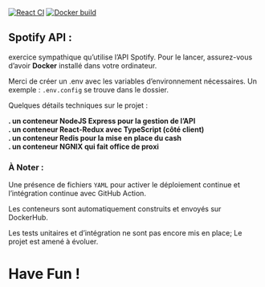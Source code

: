 [![React CI](https://github.com/DocteurSEO/docker-node-spotify/workflows/React%20CI/badge.svg)](https://github.com/DocteurSEO/docker-node-spotify/actions?query=React%3ACI+branch%3Adev)
[![Docker build](https://github.com/DocteurSEO/docker-node-spotify/workflows/Docker%20Builds/badge.svg)](https://github.com/DocteurSEO/docker-node-spotify/actions?query=Docker%3ABuilds%3A&%3Apush+branch%3Amaster)

## Spotify API :

exercice sympathique qu’utilise l’API Spotify. Pour le lancer, assurez-vous d’avoir **Docker** installé dans votre ordinateur.

Merci de créer un .env avec les variables d’environnement nécessaires.
Un exemple : `.env.config` se trouve dans le dossier.

Quelques détails techniques sur le projet :

**. un conteneur NodeJS Express pour la gestion de l’API**  
**. un conteneur React-Redux avec TypeScript (côté client)**  
**. un conteneur Redis pour la mise en place du cash**  
**. un conteneur NGNIX qui fait office de proxi**

### À Noter :

Une présence de fichiers `YAML` pour activer le déploiement continue et l’intégration continue avec GitHub Action.

Les conteneurs sont automatiquement construits et envoyés sur DockerHub.

Les tests unitaires et d’intégration ne sont pas encore mis en place; Le projet est amené à évoluer.

# Have Fun !
